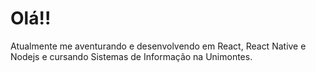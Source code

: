 
<!DOCTYPE html>
<html lang="en">
<head>
    <meta charset="UTF-8">
    <meta name="viewport" content="width=device-width, initial-scale=1.0">
    <link href="https://fonts.googleapis.com/css2?family=Archivo:wght@400;700&display=swap" rel="stylesheet">
    <link rel="stylesheet" type="text/css" media="all" href="markdown_styles.css" />
</head>
<body>
    <div id="page-content">
        <div id="header" backgroundColor="#000">
            <h1>Olá!!</h1>
            <p>Atualmente me aventurando e desenvolvendo em React, React Native e Nodejs e cursando Sistemas de Informação na Unimontes.</p>
        </div>
    </div>
</body>
</html>

